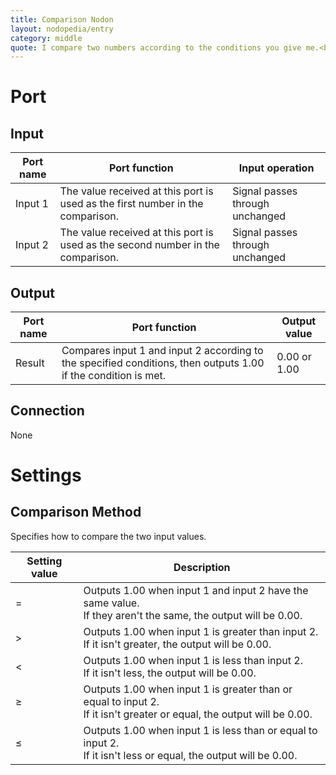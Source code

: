 ```yaml
---
title: Comparison Nodon
layout: nodopedia/entry
category: middle
quote: I compare two numbers according to the conditions you give me.<br>But what will they beeee?
---
```


# Port
## Input
<div class="table-wrapper"><table><thead><tr><th>Port name</th><th>Port function</th><th>Input operation</th></tr></thead><tbody><tr><td>Input 1</td><td>The value received at this port is used as the first number in the comparison.</td><td>Signal passes through unchanged</td></tr><tr><td>Input 2</td><td>The value received at this port is used as the second number in the comparison.</td><td>Signal passes through unchanged</td></tr></tbody></table></div>

## Output
<div class="table-wrapper"><table><thead><tr><th>Port name</th><th>Port function</th><th>Output value</th></tr></thead><tbody><tr><td>Result</td><td>Compares input 1 and input 2 according to the specified conditions, then outputs 1.00 if the condition is met.</td><td>0.00 or 1.00</td></tr></tbody></table></div>

## Connection
None

# Settings
## Comparison Method
Specifies how to compare the two input values.

<div class="table-wrapper"><table><thead><tr><th>Setting value</th><th>Description</th></tr></thead><tbody><tr><td>=</td><td>Outputs 1.00 when input 1 and input 2 have the same value.<br>If they aren't the same, the output will be 0.00.</td></tr><tr><td>&gt;</td><td>Outputs 1.00 when input 1 is greater than input 2.<br>If it isn't greater, the output will be 0.00.</td></tr><tr><td>&lt;</td><td>Outputs 1.00 when input 1 is less than input 2.<br>If it isn't less, the output will be 0.00.</td></tr><tr><td>≥</td><td>Outputs 1.00 when input 1 is greater than or equal to input 2.<br>If it isn't greater or equal, the output will be 0.00.</td></tr><tr><td>≤</td><td>Outputs 1.00 when input 1 is less than or equal to input 2.<br>If it isn't less or equal, the output will be 0.00.</td></tr></tbody></table></div>